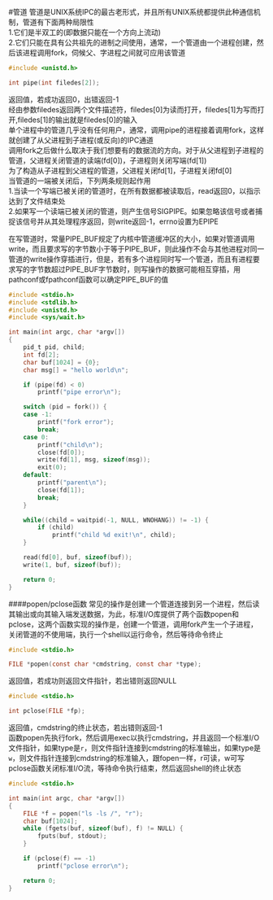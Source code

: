 #管道
管道是UNIX系统IPC的最古老形式，并且所有UNIX系统都提供此种通信机制，管道有下面两种局限性     
1.它们是半双工的(即数据只能在一个方向上流动)     
2.它们只能在具有公共祖先的进制之间使用，通常，一个管道由一个进程创建，然后该进程调用fork，伺候父、字进程之间就可应用该管道            

```c
#include <unistd.h>

int pipe(int filedes[2]);
```
返回值，若成功返回0，出错返回-1         
经由参数filedes返回两个文件描述符，filedes[0]为读而打开，filedes[1]为写而打开,filedes[1]的输出就是filedes[0]的输入      
单个进程中的管道几乎没有任何用户，通常，调用pipe的进程接着调用fork，这样就创建了从父进程到子进程(或反向)的IPC通道       
调用fork之后做什么取决于我们想要有的数据流的方向。对于从父进程到子进程的管道，父进程关闭管道的读端(fd[0])，子进程则关闭写端(fd[1])       
为了构造从子进程到父进程的管道，父进程关闭fd[1]，子进程关闭fd[0]          
当管道的一端被关闭后，下列两条规则起作用       
1.当读一个写端已被关闭的管道时，在所有数据都被读取后，read返回0，以指示达到了文件结束处       
2.如果写一个读端已被关闭的管道，则产生信号SIGPIPE。如果忽略该信号或者捕捉该信号并从其处理程序返回，则write返回-1，errno设置为EPIPE          

在写管道时，常量PIPE_BUF规定了内核中管道缓冲区的大小，如果对管道调用write，而且要求写的字节数小于等于PIPE_BUF，则此操作不会与其他进程对同一管道的write操作穿插进行，但是，若有多个进程同时写一个管道，而且有进程要求写的字节数超过PIPE_BUF字节数时，则写操作的数据可能相互穿插，用pathconf或fpathconf函数可以确定PIPE_BUF的值         
```c
#include <stdio.h>
#include <stdlib.h>
#include <unistd.h>
#include <sys/wait.h>

int main(int argc, char *argv[])
{
	pid_t pid, child;
	int fd[2];
	char buf[1024] = {0};
	char msg[] = "hello world\n";

	if (pipe(fd) < 0) 
		printf("pipe error\n");

	switch (pid = fork()) {
	case -1:
		printf("fork error");
		break;
	case 0:
		printf("child\n");
		close(fd[0]);
		write(fd[1], msg, sizeof(msg));
		exit(0);
	default:
		printf("parent\n");
		close(fd[1]);
		break;
	}

	while((child = waitpid(-1, NULL, WNOHANG)) != -1) {
		if (child)
			printf("child %d exit!\n", child);
	}

	read(fd[0], buf, sizeof(buf));
	write(1, buf, sizeof(buf));

	return 0;
}
```
####popen/pclose函数
常见的操作是创建一个管道连接到另一个进程，然后读其输出或向其输入端发送数据，为此，标准I/O库提供了两个函数popen和pclose，这两个函数实现的操作是，创建一个管道，调用fork产生一个子进程，关闭管道的不使用端，执行一个shell以运行命令，然后等待命令终止        
```c
#include <stdio.h>

FILE *popen(const char *cmdstring, const char *type);
```
返回值，若成功则返回文件指针，若出错则返回NULL  
```c
#include <stdio.h>

int pclose(FILE *fp);
```
返回值，cmdstring的终止状态，若出错则返回-1          
函数popen先执行fork，然后调用exec以执行cmdstring，并且返回一个标准I/O文件指针，如果type是`r`，则文件指针连接到cmdstring的标准输出，如果type是`w`，则文件指针连接到cmdstring的标准输入，跟fopen一样，r可读，w可写         
pclose函数关闭标准I/O流，等待命令执行结束，然后返回shell的终止状态          
```c
#include <stdio.h>

int main(int argc, char *argv[])
{
	FILE *f = popen("ls -ls /", "r");
	char buf[1024];
	while (fgets(buf, sizeof(buf), f) != NULL) {
		fputs(buf, stdout);
	}

	if (pclose(f) == -1)
		printf("pclose error\n");

	return 0;
}
```
